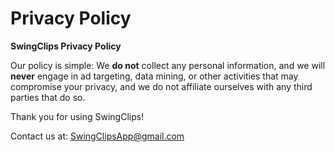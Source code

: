 # Privacy Policy

<b>SwingClips Privacy Policy</b>

Our policy is simple: We <b>do not</B> collect any personal information, and we will <b>never</b> engage in ad targeting, data mining, or other activities that may compromise your privacy, and we do not affiliate ourselves with any third parties that do so.

Thank you for using SwingClips!

Contact us at: <a href = "mailto: swingClipsApp@gmail.com">SwingClipsApp@gmail.com</a>
